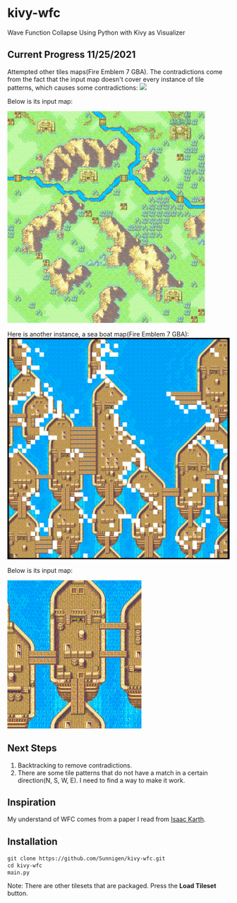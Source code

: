 # kivy-wfc
Wave Function Collapse Using Python with Kivy as Visualizer
## Current Progress 11/25/2021
Attempted other tiles maps(Fire Emblem 7 GBA). The contradictions come from the fact that the input map doesn't cover every instance of tile patterns, which causes some contradictions:
![](docs/progress-11252021.gif)

Below is its input map:

![](tile_maps/fe_30.png)


Here is another instance, a sea boat map(Fire Emblem 7 GBA):
![](docs/progress-11252021.PNG)

Below is its input map:

![](tile_maps/fe_17.png)

## Next Steps
1. Backtracking to remove contradictions.
2. There are some tile patterns that do not have a match in a certain direction(N, S, W, E). I need to find a way to make it work. 
## Inspiration
My understand of WFC comes from a paper I read from [Isaac Karth](https://procedural-generation.isaackarth.com/2019/03/05/wavefunctioncollapse-and-you-i-recently-put.html).
## Installation
```
git clone https://github.com/Sunnigen/kivy-wfc.git
cd kivy-wfc
main.py
```
Note: There are other tilesets that are packaged. Press the **Load Tileset** button.
 
